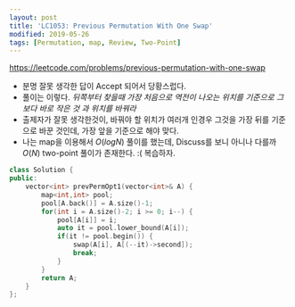 ```yaml
---
layout: post
title: 'LC1053: Previous Permutation With One Swap'
modified: 2019-05-26
tags: [Permutation, map, Review, Two-Point]
---
```


<https://leetcode.com/problems/previous-permutation-with-one-swap>

- 분명 잘못 생각한 답이 Accept 되어서 당황스럽다.
- 풀이는 이렇다. *뒤쪽부터 찾을때 가장 처음으로 역전이 나오는 위치를 기준으로 그보다 바로 작은 것 과 위치를 바꿔라*
- 출제자가 잘못 생각한것이, 바꿔야 할 위치가 여러개 인경우 그것을 가장 뒤를 기준으로 바꾼 것인데, 가장 앞을 기준으로 해야 맞다.
- 나는 map을 이용해서 $O(logN)$ 풀이를 했는데, Discuss를 보니 아니나 다를까 $O(N)$ two-point 풀이가 존재한다. :( 복습하자.


```c++
class Solution {
public:
    vector<int> prevPermOpt1(vector<int>& A) {
        map<int,int> pool;
        pool[A.back()] = A.size()-1;
        for(int i = A.size()-2; i >= 0; i--) {
            pool[A[i]] = i;
            auto it = pool.lower_bound(A[i]);
            if(it != pool.begin()) {
                swap(A[i], A[(--it)->second]);
                break;
            }
        }
        return A;
    }
};
```